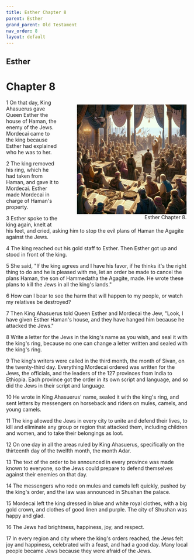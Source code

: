 ```yaml
---
title: Esther Chapter 8
parent: Esther
grand_parent: Old Testament
nav_order: 8
layout: default
---
```


## Esther

# Chapter 8

<figure style="float: right; margin-right: 10px;">
    <img src="/assets/Image/Esther/500/8.jpg" alt="Esther Chapter 8" style="width: 300px; height: 300px; float: right;padding-left: 10px;"/>
    <figcaption style="clear: both;text-align: right;">Esther Chapter 8.</figcaption>
</figure>
1 On that day, King Ahasuerus gave Queen Esther the house of Haman, the enemy of the Jews. Mordecai came to the king because Esther had explained who he was to her.

2 The king removed his ring, which he had taken from Haman, and gave it to Mordecai. Esther made Mordecai in charge of Haman's property.

3 Esther spoke to the king again, knelt at his feet, and cried, asking him to stop the evil plans of Haman the Agagite against the Jews.

4 The king reached out his gold staff to Esther. Then Esther got up and stood in front of the king.

5 She said, "If the king agrees and I have his favor, if he thinks it's the right thing to do and he is pleased with me, let an order be made to cancel the plans Haman, the son of Hammedatha the Agagite, made. He wrote these plans to kill the Jews in all the king's lands."

6 How can I bear to see the harm that will happen to my people, or watch my relatives be destroyed?

7 Then King Ahasuerus told Queen Esther and Mordecai the Jew, "Look, I have given Esther Haman's house, and they have hanged him because he attacked the Jews."

8 Write a letter for the Jews in the king's name as you wish, and seal it with the king's ring, because no one can change a letter written and sealed with the king's ring.

9 The king's writers were called in the third month, the month of Sivan, on the twenty-third day. Everything Mordecai ordered was written for the Jews, the officials, and the leaders of the 127 provinces from India to Ethiopia. Each province got the order in its own script and language, and so did the Jews in their script and language.

10 He wrote in King Ahasuerus' name, sealed it with the king's ring, and sent letters by messengers on horseback and riders on mules, camels, and young camels.

11 The king allowed the Jews in every city to unite and defend their lives, to kill and eliminate any group or region that attacked them, including children and women, and to take their belongings as loot.

12 On one day in all the areas ruled by King Ahasuerus, specifically on the thirteenth day of the twelfth month, the month Adar.

13 The text of the order to be announced in every province was made known to everyone, so the Jews could prepare to defend themselves against their enemies on that day.

14 The messengers who rode on mules and camels left quickly, pushed by the king's order, and the law was announced in Shushan the palace.

15 Mordecai left the king dressed in blue and white royal clothes, with a big gold crown, and clothes of good linen and purple. The city of Shushan was happy and glad.

16 The Jews had brightness, happiness, joy, and respect.

17 In every region and city where the king's orders reached, the Jews felt joy and happiness, celebrated with a feast, and had a good day. Many local people became Jews because they were afraid of the Jews.


